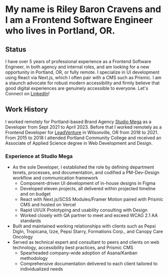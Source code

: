 # My name is Riley Baron Cravens and I am a Frontend Software Engineer who lives in Portland, OR.
## Status
 I have over 5 years of professional experience as a Frontend Software Engineer, in both agency and internal roles, and am looking for a new opportunity in Portland, OR, or fully remote. I specialize in UI development using React via Next.js, which I often pair with a CMS such as Prismic. I am a staunch advocate for robust modern accessibility and firmly believe that good digital experiences are genuinely accessible to everyone. Let's Connect on [LinkedIn](https://www.linkedin.com/in/riley-cravens/)!
 ## Work History
 I worked remotely for Portland-based Brand Agency [Studio Mega](https://www.studiomega.com/) as a Developer from Sept 2021 to April 2023. Before that I worked remotely as a Frontend Developer for [LeadVenture](https://www.leadventure.com/) in Wilsonville, OR from 2018 to 2021. From 2015 to 2018 I attended Portland Community College and received an Associate of Applied Science degree in Web Development and Design.
 ### Experience at Studio Mega
 + As the sole Developer, I established the role by defining department tenets, processes, and documentation, and codified a PM-Dev-Design workflow and communication framework
    + Component-driven UI development of in-house designs in Figma
    + Developed eleven projects, all delivered within projected timeline and on budget
    + React with Next.js/SCSS Modules/Framer Motion paired with Prismic CMS and hosted on Vercel
    + Rapid UI/UX Prototyping and usability consulting with Design
    + Worked closely with QA partner to meet and exceed WCAG 2.1 AA standards
+ Built and maintained working relationships with clients such as Pepsi DigIn, Tropicana, Izze, Pepsi Starry, Formations Corp., and Canopy Care Oncology
+ Served as technical expert and consultant to peers and clients on web technology, accessibility best practices, and Prismic CMS
   + Spearheaded company-wide adoption of Asana/Kanban methodology
   + Comprehensive documentation delivered to each client tailored to individualized needs
